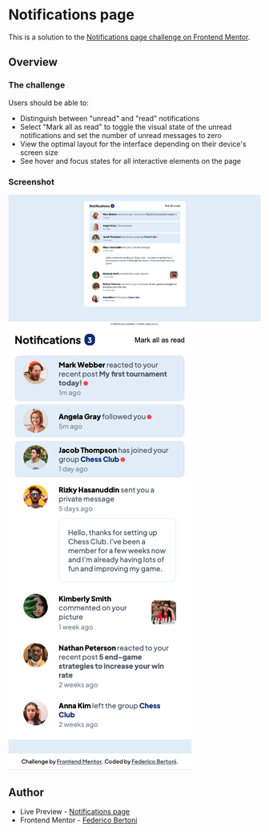 # Notifications page

This is a solution to the [Notifications page challenge on Frontend Mentor](https://www.frontendmentor.io/challenges/notifications-page-DqK5QAmKbC).

## Overview

### The challenge

Users should be able to:

- Distinguish between "unread" and "read" notifications
- Select "Mark all as read" to toggle the visual state of the unread notifications and set the number of unread messages to zero
- View the optimal layout for the interface depending on their device's screen size
- See hover and focus states for all interactive elements on the page

### Screenshot

![](./assets/images/mySolution.png)
![](./assets/images/mySolutionPhone.png)

## Author

- Live Preview - [Notifications page](https://fedechini.github.io/notifications-page-main/)
- Frontend Mentor - [Federico Bertoni](https://www.frontendmentor.io/profile/Fedechini)
